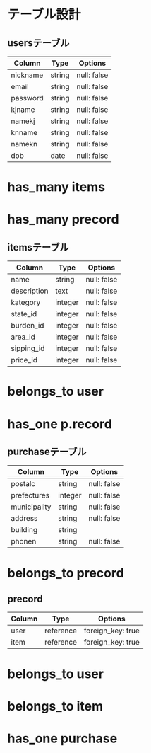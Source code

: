 # テーブル設計

## usersテーブル

| Column     | Type   | Options     |
| ---------- | ------ | ----------- |
| nickname   | string | null: false |
| email      | string | null: false |
| password   | string | null: false |
| kjname     | string | null: false |
| namekj     | string | null: false |
| knname     | string | null: false |
| namekn     | string | null: false |
| dob        | date   | null: false |

# has_many items
# has_many precord


## itemsテーブル

| Column      | Type    | Options     |
| ----------- | ------- | ----------- |
| name        | string  | null: false |
| description | text    | null: false |
| kategory    | integer | null: false |
| state_id    | integer | null: false |
| burden_id   | integer | null: false |
| area_id     | integer | null: false |
| sipping_id  | integer | null: false |
| price_id    | integer | null: false |

# belongs_to user
# has_one p.record


## purchaseテーブル

| Column       | Type    | Options     |
| ------------ | ------- | ----------- |
| postalc      | string  | null: false |
| prefectures  | integer | null: false |
| municipality | string  | null: false |
| address      | string  | null: false |
| building     | string  |             |
| phonen       | string  | null: false |

# belongs_to precord


## precord

| Column | Type      | Options           |
| ------ | --------- | ----------------- |
| user   | reference | foreign_key: true |
| item   | reference | foreign_key: true |

# belongs_to user
# belongs_to item
# has_one purchase